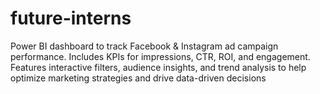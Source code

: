 # future-interns
Power BI dashboard to track Facebook &amp; Instagram ad campaign performance. Includes KPIs for impressions, CTR, ROI, and engagement. Features interactive filters, audience insights, and trend analysis to help optimize marketing strategies and drive data-driven decisions
